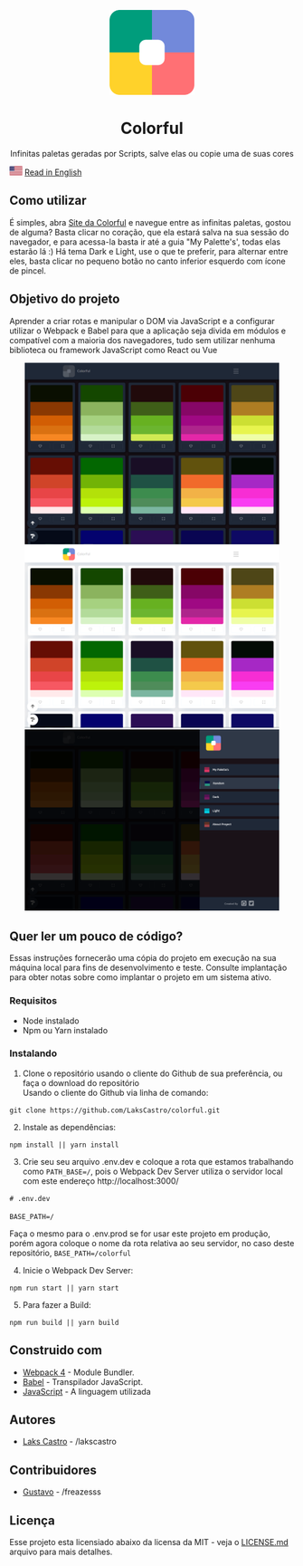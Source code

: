 <p align="center">
  <img src="./src/assets/images/logo.png" width="150">
  <h1 align="center">Colorful</h1>
  <p align="center">Infinitas paletas geradas por Scripts, salve elas ou copie uma de suas cores</p>
</p>

<p>
  <img src="./src/assets/en.png" alt="Portuguese" height="16">
  <a href="https://github.com/LaksCastro/colorful/blob/master/README.md">Read in English</a>
</p>

## Como utilizar
É simples, abra [Site da Colorful](https://lakscastro.github.io/colorful/) e navegue entre as infinitas paletas, gostou de alguma? Basta clicar no coração, que ela estará salva na sua sessão do navegador, e para acessa-la basta ir até a guia "My Palette's', todas elas estarão lá :) Há tema Dark e Light, use o que te preferir, para alternar entre eles, basta clicar no pequeno botão no canto inferior esquerdo com ícone de pincel.

## Objetivo do projeto
Aprender a criar rotas e manipular o DOM via JavaScript e a configurar utilizar o Webpack e Babel para que a aplicação seja divida em módulos e compatível com a maioria dos navegadores, tudo sem utilizar nenhuma biblioteca ou framework JavaScript como React ou Vue

<p align="center">
  <img width="450" src="./src/assets/print/print-1.png">
  <img width="450" src="./src/assets/print/print-2.png">
  <img width="450" src="./src/assets/print/print-3.png">
</p>


## Quer ler um pouco de código?
Essas instruções fornecerão uma cópia do projeto em execução na sua máquina local para fins de desenvolvimento e teste. Consulte implantação para obter notas sobre como implantar o projeto em um sistema ativo.

### Requisitos
- Node instalado
- Npm ou Yarn instalado

### Instalando
1. Clone o repositório usando o cliente do Github de sua preferência, ou faça o download do repositório  
Usando o cliente do Github via linha de comando:  
```
git clone https://github.com/LaksCastro/colorful.git
```

2. Instale as dependências:  
```
npm install || yarn install
```

3. Crie seu seu arquivo .env.dev e coloque a rota que estamos trabalhando como `PATH_BASE=/`, pois o Webpack Dev Server utiliza o servidor local com este endereço http://localhost:3000/
```
# .env.dev

BASE_PATH=/
```

Faça o mesmo para o .env.prod se for usar este projeto em produção, porém agora coloque o nome da rota relativa ao seu servidor, no caso deste repositório, `BASE_PATH=/colorful`

4. Inicie o Webpack Dev Server:
```
npm run start || yarn start
```

5. Para fazer a Build: 
```
npm run build || yarn build
```

## Construido com  
* [Webpack 4](https://webpack.js.org/) - Module Bundler.
* [Babel](https://babeljs.io/) - Transpilador JavaScript.
* [JavaScript](https://developer.mozilla.org/pt-BR/docs/Aprender/JavaScript) - A linguagem utilizada

## Autores
* [Laks Castro](https://github.com/LaksCastro) - /lakscastro

## Contribuidores
* [Gustavo](https://github.com/freazesss) - /freazesss

## Licença
Esse projeto esta licensiado abaixo da licensa da MIT - veja o [LICENSE.md](LICENSE.md) arquivo para mais detalhes.
